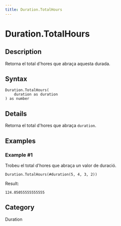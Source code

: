 ```yaml
---
title: Duration.TotalHours
---
```


# Duration.TotalHours


## Description

Retorna el total d&#39;hores que abraça aquesta durada.


## Syntax

```powerquery
Duration.TotalHours(
    duration as duration
) as number
```


## Details

Retorna el total d'hores que abraça <code>duration</code>.


## Examples

### Example #1 
Trobeu el total d&#39;hores que abraça un valor de duració.
```powerquery
Duration.TotalHours(#duration(5, 4, 3, 2))
```

Result: 
```powerquery
124.05055555555555
```




## Category
Duration
